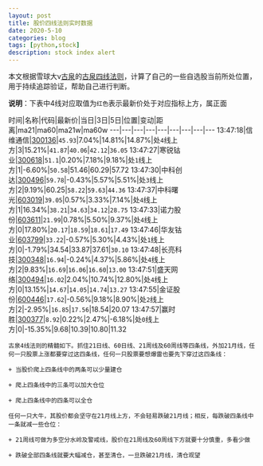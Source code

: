 ```yaml
---
layout: post
title: 股价四线法则实时数据
date: 2020-5-10
categories: blog
tags: [python,stock]
description: stock index alert
---
```



本文根据雪球大v[古泉](https://xueqiu.com/u/7148646888)的[古泉四线法则](https://xueqiu.com/7148646888/130498192)，计算了自己的一些自选股当前所处位置，用于持续追踪验证，帮助自己进行判断。

**说明**：下表中4线对应取值为`红色`表示最新价处于对应指标上方，属正面

时间|名称|代码|最新价|当日|3日|5日|位置|变动|距离|ma21|ma60|ma21w|ma60w
---|---|---|---|---|---|---|---|---
13:47:18|信维通信|[300136](https://xueqiu.com/S/SZ300136)|`45.93`|7.04%|14.81%|14.87%|处`4`线上方|3|15.21%|`41.87`|`40.06`|`42.12`|`36.05`
13:47:27|寒锐钴业|[300618](https://xueqiu.com/S/SZ300618)|`51.1`|0.20%|7.18%|9.18%|处`1`线上方|1|-6.60%|`50.58`|51.46|60.29|57.72
13:47:30|中科创达|[300496](https://xueqiu.com/S/SZ300496)|`59.78`|-0.43%|5.57%|5.51%|处`3`线上方|2|9.19%|60.25|`58.22`|`59.63`|`44.36`
13:47:37|中科曙光|[603019](https://xueqiu.com/S/SH603019)|`39.05`|0.57%|3.33%|7.14%|处`4`线上方|1|16.34%|`38.21`|`34.63`|`34.12`|`28.75`
13:47:33|诺力股份|[603611](https://xueqiu.com/S/SH603611)|`21.99`|0.78%|5.50%|9.37%|处`4`线上方|0|17.80%|`20.17`|`18.59`|`18.61`|`17.49`
13:47:46|华友钴业|[603799](https://xueqiu.com/S/SH603799)|`33.22`|-0.57%|5.30%|4.43%|处`1`线上方|0|-1.79%|34.54|33.87|37.61|`30.10`
13:47:48|长亮科技|[300348](https://xueqiu.com/S/SZ300348)|`16.94`|-0.24%|4.37%|5.86%|处`4`线上方|2|9.83%|`16.69`|`16.06`|`16.60`|`13.00`
13:47:51|盛天网络|[300494](https://xueqiu.com/S/SZ300494)|`16.02`|2.04%|10.74%|12.80%|处`4`线上方|0|13.15%|`14.67`|`14.05`|`14.74`|`13.27`
13:47:55|金证股份|[600446](https://xueqiu.com/S/SH600446)|`17.62`|-0.56%|9.18%|8.90%|处`2`线上方|2|-2.95%|`16.85`|`17.56`|18.54|20.07
13:47:57|赢时胜|[300377](https://xueqiu.com/S/SZ300377)|`8.92`|0.22%|2.47%|-6.18%|处`0`线上方|0|-15.35%|9.68|10.39|10.80|11.32

```
古泉4线法则的精髓如下。抓住21日线、60日线、21周线及60周线等四条线，外加21月线，任何一只股票上涨都要穿过这四条线，任何一只股票要想爆雷也要先下穿过这四条线：

+ 当股价爬上四条线中的两条可以少量建仓

+ 爬上四条线中的三条可以加大仓位

+ 爬上四条线中的四条可以全仓

任何一只大牛，其股价都会坚守在21月线上方，不会轻易跌破21月线；相反，每跌破四条线中一条就减一些仓位：

+ 21周线可做为多空分水岭及警戒线，股价在21周线及60周线下方就要十分慎重，多看少做

+ 跌破全部四条线就要大幅减仓，甚至清仓，一旦跌破21月线，清仓观望
```